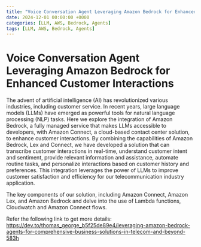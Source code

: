 ```yaml
---
title: "Voice Conversation Agent Leveraging Amazon Bedrock for Enhanced Customer Interactions"
date: 2024-12-01 00:00:00 +0000
categories: [LLM, AWS, Bedrock, Agents]
tags: [LLM, AWS, Bedrock, Agents]
---
```



# Voice Conversation Agent Leveraging Amazon Bedrock for Enhanced Customer Interactions

The advent of artificial intelligence (AI) has revolutionized various industries, including customer service. In recent years, large language models (LLMs) have emerged as powerful tools for natural language processing (NLP) tasks. Here we explore the integration of Amazon Bedrock, a fully managed service that makes LLMs accessible to developers, with Amazon Connect, a cloud-based contact center solution, to enhance customer interactions. By combining the capabilities of Amazon Bedrock, Lex and Connect, we have developed a solution that can transcribe customer interactions in real-time, understand customer intent and sentiment, provide relevant information and assistance, automate routine tasks, and personalize interactions based on customer history and preferences. This integration leverages the power of LLMs to improve customer satisfaction and efficiency for our telecommunication industry application.

The key components of our solution, including Amazon Connect, Amazon Lex, and Amazon Bedrock and delve into the use of Lambda functions, Cloudwatch and Amazon Connect flows. 

Refer the following link to get more details:
https://dev.to/thomas_george_b5f25de89e4/leveraging-amazon-bedrock-agents-for-comprehensive-business-solutions-in-telecom-and-beyond-583h 

